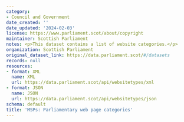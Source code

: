```yaml
---
category:
- Council and Government
date_created: ''
date_updated: '2024-02-03'
license: https://www.parliament.scot/about/copyright
maintainer: Scottish Parliament
notes: <p>This dataset contains a list of website categories.</p>
organization: Scottish Parliament
original_dataset_link: https://data.parliament.scot/#/datasets
records: null
resources:
- format: XML
  name: XML
  url: https://data.parliament.scot/api/websitetypes/xml
- format: JSON
  name: JSON
  url: https://data.parliament.scot/api/websitetypes/json
schema: default
title: 'MSPs: Parliamentary web page categories'
---
```

